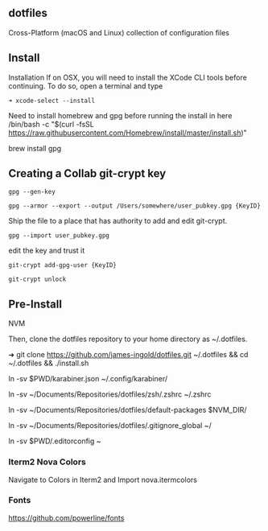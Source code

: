 ## dotfiles

Cross-Platform (macOS and Linux) collection of configuration files

## Install

Installation
If on OSX, you will need to install the XCode CLI tools before continuing. To do so, open a terminal and type

`➜ xcode-select --install`

Need to install homebrew and gpg before running the install in here
/bin/bash -c "\$(curl -fsSL
https://raw.githubusercontent.com/Homebrew/install/master/install.sh)"

brew install gpg

## Creating a Collab git-crypt key

`gpg --gen-key`

`gpg --armor --export --output /Users/somewhere/user_pubkey.gpg {KeyID}`

Ship the file to a place that has authority to add and edit git-crypt.

`gpg --import user_pubkey.gpg`

edit the key and trust it

`git-crypt add-gpg-user {KeyID}`

`git-crypt unlock`

## Pre-Install

NVM

Then, clone the dotfiles repository to your home directory as ~/.dotfiles.

➜ git clone https://github.com/james-ingold/dotfiles.git ~/.dotfiles && cd
~/.dotfiles && ./install.sh

ln -sv \$PWD/karabiner.json ~/.config/karabiner/

ln -sv ~/Documents/Repositories/dotfiles/zsh/.zshrc ~/.zshrc

ln -sv ~/Documents/Repositories/dotfiles/default-packages \$NVM_DIR/

ln -sv ~/Documents/Repositories/dotfiles/.gitignore_global ~/

ln -sv \$PWD/.editorconfig ~

### Iterm2 Nova Colors

Navigate to Colors in Iterm2 and Import nova.itermcolors

### Fonts

https://github.com/powerline/fonts
